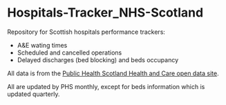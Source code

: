 # Hospitals-Tracker_NHS-Scotland

Repository for Scottish hospitals performance trackers:

<ul>
  <li>A&E wating times</li>
  <li>Scheduled and cancelled operations</li>
  <li>Delayed discharges (bed blocking) and beds occupancy</li>
</ul>

All data is from the <a href="https://www.opendata.nhs.scot/organization/isd" target="_blank">Public Health Scotland Health and Care open data site</a>.

All are updated by PHS monthly, except for beds information which is updated quarterly.
